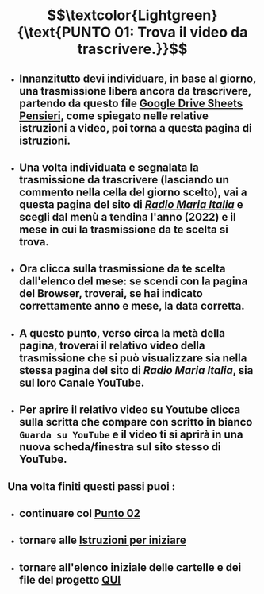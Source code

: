 # $$\textcolor{Lightgreen}{\text{PUNTO 01: Trova il video da trascrivere.}}$$

- ## Innanzitutto devi individuare, in base al giorno, una trasmissione libera ancora da trascrivere, partendo da questo file [Google Drive Sheets Pensieri](https://github.com/EmanueleTinari/Pensieri/blob/main/Da%20fare.md), come spiegato nelle relative istruzioni a video, poi torna a questa pagina di istruzioni. ##
- ## Una volta individuata e segnalata la trasmissione da trascrivere (lasciando un commento nella cella del giorno scelto), vai a questa pagina del sito di [*Radio Maria Italia*](https://radiomaria.it/trasmissioni/lettura-cristiana-della-cronaca-e-della-storia/) e scegli dal menù a tendina l'anno (2022) e il mese in cui la trasmissione da te scelta si trova. ##
- ## Ora clicca sulla trasmissione da te scelta dall'elenco del mese: se scendi con la pagina del Browser, troverai, se hai indicato correttamente anno e mese, la data corretta. ##
- ## A questo punto, verso circa la metà della pagina, troverai il relativo video della trasmissione che si può visualizzare sia nella stessa pagina del sito di *Radio Maria Italia*, sia sul loro Canale YouTube. ##
- ## Per aprire il relativo video su Youtube clicca sulla scritta che compare con scritto in bianco `Guarda su YouTube` e il video ti si aprirà in una nuova scheda/finestra sul sito stesso di YouTube. ##
## Una volta finiti questi passi puoi :
- ## continuare col [Punto 02](https://github.com/EmanueleTinari/Pensieri/blob/main/Istruzioni/02_UsaMicrosoftNotepad.md)
- ## tornare alle [Istruzioni per iniziare](https://github.com/EmanueleTinari/Pensieri/blob/main/Istruzioni%20per%20iniziare.md)
- ## tornare all'elenco iniziale delle cartelle e dei file del progetto [QUI](https://github.com/EmanueleTinari/Pensieri)
